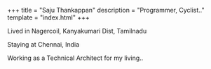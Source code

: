 +++
title = "Saju Thankappan"
description = "Programmer, Cyclist.."
template = "index.html"
+++

Lived in Nagercoil, Kanyakumari Dist, Tamilnadu

Staying at Chennai, India

Working as a Technical Architect for my living..